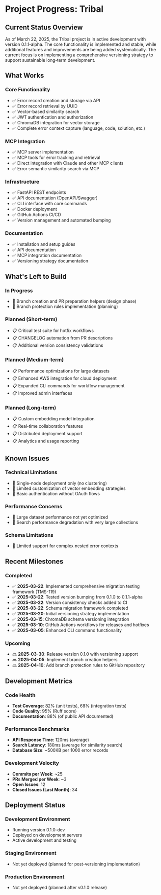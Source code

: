 # Project Progress: Tribal

## Current Status Overview
As of March 22, 2025, the Tribal project is in active development with version 0.1.1-alpha. The core functionality is implemented and stable, while additional features and improvements are being added systematically. The current focus is on implementing a comprehensive versioning strategy to support sustainable long-term development.

## What Works

### Core Functionality
- ✅ Error record creation and storage via API
- ✅ Error record retrieval by UUID
- ✅ Vector-based similarity search
- ✅ JWT authentication and authorization
- ✅ ChromaDB integration for vector storage
- ✅ Complete error context capture (language, code, solution, etc.)

### MCP Integration
- ✅ MCP server implementation
- ✅ MCP tools for error tracking and retrieval
- ✅ Direct integration with Claude and other MCP clients
- ✅ Error semantic similarity search via MCP

### Infrastructure
- ✅ FastAPI REST endpoints
- ✅ API documentation (OpenAPI/Swagger)
- ✅ CLI interface with core commands
- ✅ Docker deployment
- ✅ GitHub Actions CI/CD
- ✅ Version management and automated bumping

### Documentation
- ✅ Installation and setup guides
- ✅ API documentation
- ✅ MCP integration documentation
- ✅ Versioning strategy documentation

## What's Left to Build

### In Progress
- 🔄 Branch creation and PR preparation helpers (design phase)
- 🔄 Branch protection rules implementation (planning)

### Planned (Short-term)
- 📋 Critical test suite for hotfix workflows
- 📋 CHANGELOG automation from PR descriptions
- 📋 Additional version consistency validations

### Planned (Medium-term)
- 📋 Performance optimizations for large datasets
- 📋 Enhanced AWS integration for cloud deployment
- 📋 Expanded CLI commands for workflow management
- 📋 Improved admin interfaces

### Planned (Long-term)
- 📋 Custom embedding model integration
- 📋 Real-time collaboration features
- 📋 Distributed deployment support
- 📋 Analytics and usage reporting

## Known Issues

### Technical Limitations
- 🐞 Single-node deployment only (no clustering)
- 🐞 Limited customization of vector embedding strategies
- 🐞 Basic authentication without OAuth flows

### Performance Concerns
- 🐞 Large dataset performance not yet optimized
- 🐞 Search performance degradation with very large collections

### Schema Limitations
- 🐞 Limited support for complex nested error contexts

## Recent Milestones

### Completed
- ✅ **2025-03-22**: Implemented comprehensive migration testing framework (TMS-119)
- ✅ **2025-03-22**: Tested version bumping from 0.1.0 to 0.1.1-alpha
- ✅ **2025-03-22**: Version consistency checks added to CI
- ✅ **2025-03-22**: Schema migration framework completed
- ✅ **2025-03-20**: Initial versioning strategy implementation
- ✅ **2025-03-15**: ChromaDB schema versioning integration
- ✅ **2025-03-10**: GitHub Actions workflows for releases and hotfixes
- ✅ **2025-03-05**: Enhanced CLI command functionality

### Upcoming
- 🔜 **2025-03-30**: Release version 0.1.0 with versioning support
- 🔜 **2025-04-05**: Implement branch creation helpers
- 🔜 **2025-04-10**: Add branch protection rules to GitHub repository

## Development Metrics

### Code Health
- **Test Coverage**: 82% (unit tests), 68% (integration tests)
- **Code Quality**: 95% (Ruff score)
- **Documentation**: 88% (of public API documented)

### Performance Benchmarks
- **API Response Time**: 120ms (average)
- **Search Latency**: 180ms (average for similarity search)
- **Database Size**: ~500KB per 1000 error records

### Development Velocity
- **Commits per Week**: ~25
- **PRs Merged per Week**: ~3
- **Open Issues**: 12
- **Closed Issues (Last Month)**: 34

## Deployment Status

### Development Environment
- Running version 0.1.0-dev
- Deployed on development servers
- Active development and testing

### Staging Environment
- Not yet deployed (planned for post-versioning implementation)

### Production Environment
- Not yet deployed (planned after v0.1.0 release)
